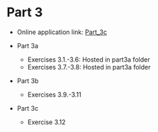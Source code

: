 # Part 3

- Online application link: [Part_3c](https://weathered-morning-4297.fly.dev)

- Part 3a
  - Exercises 3.1.-3.6: Hosted in part3a folder
  - Exercises 3.7.-3.8: Hosted in part3a folder

- Part 3b
  - Exercises 3.9.-3.11

- Part 3c
  - Exercise 3.12
